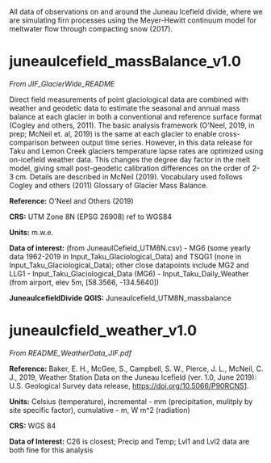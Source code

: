 All data of observations on and around the Juneau Icefield divide, where we are simulating firn processes using the Meyer-Hewitt continuum model for meltwater flow through compacting snow (2017).

# juneauIcefield_massBalance_v1.0

*From JIF_GlacierWide_README*

Direct field measurements of point glaciological data are combined with weather and geodetic data to estimate the seasonal and annual mass balance at each glacier in both a conventional and reference surface format (Cogley and others, 2011). The basic analysis framework (O'Neel, 2019, in prep; McNeil et. al, 2019) is the same at each glacier to enable cross-comparison between output time series. However, in this data release for Taku and Lemon Creek glaciers temperature lapse rates are optimized using on-icefield weather data. This changes the degree day factor in the melt model, giving small post-geodetic calibration differences on the order of 2-3 cm. Details are described in McNeil (2019). Vocabulary used follows Cogley and others (2011) Glossary of Glacier Mass Balance.

**Reference:** O'Neel and Others (2019)

**CRS:** UTM Zone 8N (EPSG 26908) ref to WGS84

**Units:** m.w.e. 

**Data of interest:** (from JuneauICefield_UTM8N.csv) 
	- MG6 (some yearly data 1962-2019 in Input_Taku_Glaciological_Data) and TSQG1 (none in Input_Taku_Glaciological_Data); other close datapoints include MG2 and LLG1
	- Input_Taku_Glaciological_Data (MG6)
	- Input_Taku_Daily_Weather (from airport, elev 5m, [58.3566, -134.5640])

**JuneauIcefieldDivide QGIS:** JuneauIcefield_UTM8N_massbalance

# juneauIcfield_weather_v1.0

*From README_WeatherData_JIF.pdf*

**Reference:** Baker, E. H., McGee, S., Campbell, S. W., Pierce, J. L., McNeil, C. J., 2019, Weather Station Data on the Juneau Icefield (ver. 1.0, June 2019): U.S. Geological Survey data release, https://doi.org/10.5066/P90RCN51.

**Units:** Celsius (temperature), incremental - mm (precipitation, mulitply by site specific factor), cumulative - m, W m^2 (radiation)

**CRS:** WGS 84

**Data of Interest:** C26 is closest; Precip and Temp; Lvl1 and Lvl2 data are both fine for this analysis

